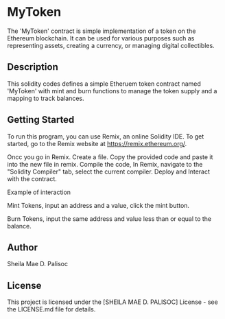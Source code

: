 # MyToken
The 'MyToken' contract is simple implementation of a token on the Ethereum blockchain. It can be used for various purposes such as representing assets, creating a currency, or managing digital collectibles.

## Description
This solidity codes defines a simple Etheruem token contract named 'MyToken' with mint and burn functions to manage the token supply and a mapping to track balances. 

## Getting Started
To run this program, you can use Remix, an online Solidity IDE. To get started, go to the Remix website at https://remix.ethereum.org/.

Oncc you go in Remix. Create a file. Copy the provided code and paste it into the new file in remix. Compile the code, In Remix, navigate to the "Solidity Compiler" tab, select the current compiler. Deploy and Interact with the contract.

Example of interaction

Mint Tokens, input an address and a value, click the mint button. 

Burn Tokens, input the same address and value less than or equal to the balance. 

## Author

Sheila Mae D. Palisoc

## License
This project is licensed under the [SHEILA MAE D. PALISOC] License - see the LICENSE.md file for details.

